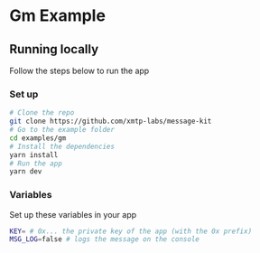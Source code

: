 # Gm Example

## Running locally

Follow the steps below to run the app

### Set up

```bash [cmd]
# Clone the repo
git clone https://github.com/xmtp-labs/message-kit
# Go to the example folder
cd examples/gm
# Install the dependencies
yarn install
# Run the app
yarn dev
```

### Variables

Set up these variables in your app

```bash [cmd]
KEY= # 0x... the private key of the app (with the 0x prefix)
MSG_LOG=false # logs the message on the console
```

